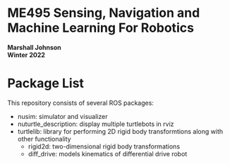 # ME495 Sensing, Navigation and Machine Learning For Robotics
**Marshall Johnson**  
**Winter 2022**

# Package List
This repository consists of several ROS packages:
- nusim: simulator and visualizer
- nuturtle_description: display multiple turtlebots in rviz
- turtlelib: library for performing 2D rigid body transformtions along with other functionality  
    - rigid2d: two-dimensional rigid body transformations
    - diff_drive: models kinematics of differential drive robot